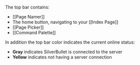 The top bar contains:

* [[Page Namer]]
* The home button, navigating to your [[Index Page]]
* [[Page Picker]]
* [[Command Palette]]

In addition the top bar color indicates the current online status:

* **Gray** indicates SilverBullet is connected to the server
* **Yellow** indicates not having a server connection